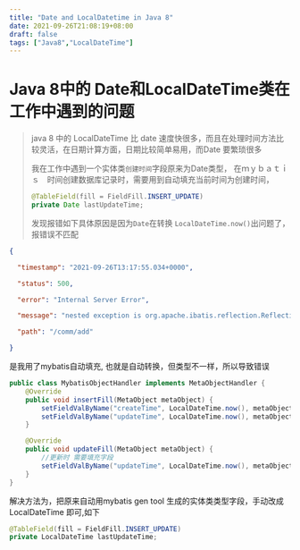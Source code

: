 ```yaml
---
title: "Date and LocalDatetime in Java 8"
date: 2021-09-26T21:08:19+08:00
draft: false
tags: ["Java8","LocalDateTime"]
---
```


# Java 8中的 Date和LocalDateTime类在工作中遇到的问题

> java 8 中的 LocalDateTime  比 date 速度快很多，而且在处理时间方法比较灵活，在日期计算方面，日期比较简单易用，而Date 要繁琐很多
>
> 我在工作中遇到一个实体类`创建时间`字段原来为Date类型， 在ｍｙｂａｔｉｓ　时间创建数据库记录时，需要用到自动填充当前时间为创建时间，
>
> ```java
> @TableField(fill = FieldFill.INSERT_UPDATE)
> private Date lastUpdateTime;
> ```
>
> 发现报错如下具体原因是因为`Date`在转换 `LocalDateTime.now()`出问题了，报错误不匹配

```json
{

  "timestamp": "2021-09-26T13:17:55.034+0000",

  "status": 500,

  "error": "Internal Server Error",

  "message": "nested exception is org.apache.ibatis.reflection.ReflectionException: Could not set property 'createTime' of 'class com.company.device.control.api.model.Command' with value '2021-09-26T21:17:54.966' Cause: java.lang.IllegalArgumentException: argument type mismatch",

  "path": "/comm/add"

}
```

是我用了mybatis自动填充, 也就是自动转换，但类型不一样，所以导致错误

```java
public class MybatisObjectHandler implements MetaObjectHandler {
    @Override
    public void insertFill(MetaObject metaObject) {
        setFieldValByName("createTime", LocalDateTime.now(), metaObject);
        setFieldValByName("updateTime", LocalDateTime.now(), metaObject);
    }

    @Override
    public void updateFill(MetaObject metaObject) {
        //更新时 需要填充字段
        setFieldValByName("updateTime", LocalDateTime.now(), metaObject);
    }
}
```

解决方法为，把原来自动用mybatis gen tool 生成的实体类类型字段，手动改成LocalDateTime 即可,如下

```java
@TableField(fill = FieldFill.INSERT_UPDATE)
private LocalDateTime lastUpdateTime;
```

